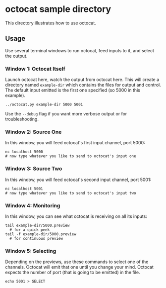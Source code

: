 # octocat sample directory

This directory illustrates how to use octocat.

## Usage

Use several terminal windows to run octocat, feed inputs to it, and select the output.

### Window 1: Octocat Itself

Launch octocat here, watch the output from octocat here. This will create a directory named `example-dir` which contains the files for output and control. The default input emitted is the first one specified (so 5000 in this example).

```
../octocat.py example-dir 5000 5001
```

Use the `--debug` flag if you want more verbose output or for troubleshooting.

### Window 2: Source One

In this window, you will feed octocat's first input channel, port 5000:

```
nc localhost 5000
# now type whatever you like to send to octocat's input one
```

### Window 3: Source Two

In this window, you will feed octocat's second input channel, port 5001:

```
nc localhost 5001
# now type whatever you like to send to octocat's input two
```

### Window 4: Monitoring

In this window, you can see what octocat is receiving on all its inputs:

```
tail example-dir/5000.preview
  # for a quick peek
tail -f example-dir/5000.preview
  # for continuous preview
```

### Window 5: Selecting

Depending on the previews, use these commands to select one of the channels. Octocat will emit that one until you change your mind. Octocat expects the number of port (that is going to be emitted) in the file. 

```
echo 5001 > SELECT
```

